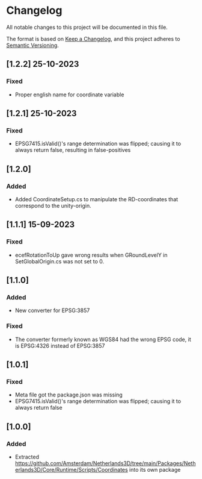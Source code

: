 ﻿# Changelog
All notable changes to this project will be documented in this file.

The format is based on [Keep a Changelog](https://keepachangelog.com/en/1.0.0/),
and this project adheres to [Semantic Versioning](https://semver.org/spec/v2.0.0.html).

## [1.2.2] 25-10-2023

### Fixed

* Proper english name for coordinate variable

## [1.2.1] 25-10-2023

### Fixed

* EPSG7415.isValid()'s range determination was flipped; causing it to always return false, resulting in false-positives

## [1.2.0]

### Added

* Added CoordinateSetup.cs to manipulate the RD-coordinates that correspond to the unity-origin.

## [1.1.1] 15-09-2023
### Fixed
* ecefRotationToUp gave wrong results when GRoundLevelY in SetGlobalOrigin.cs was not set to 0.

## [1.1.0]

### Added

* New converter for EPSG:3857

### Fixed

* The converter formerly known as WGS84 had the wrong EPSG code, it is EPSG:4326 instead of EPSG:3857

## [1.0.1]

### Fixed

* Meta file got the package.json was missing
* EPSG7415.isValid()'s range determination was flipped; causing it to always return false

## [1.0.0]

### Added

* Extracted https://github.com/Amsterdam/Netherlands3D/tree/main/Packages/Netherlands3D/Core/Runtime/Scripts/Coordinates 
  into its own package
